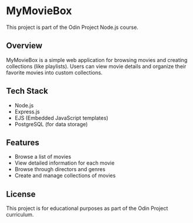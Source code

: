 # MyMovieBox

This project is part of the Odin Project Node.js course.

## Overview
MyMovieBox is a simple web application for browsing movies and creating collections (like playlists). Users can view movie details and organize their favorite movies into custom collections.

## Tech Stack
- Node.js
- Express.js
- EJS (Embedded JavaScript templates)
- PostgreSQL (for data storage)

## Features
- Browse a list of movies
- View detailed information for each movie
- Browse through directors and genres
- Create and manage collections of movies

## License
This project is for educational purposes as part of the Odin Project curriculum.
